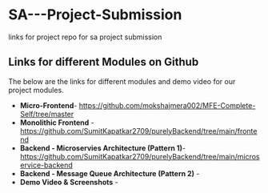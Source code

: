 # SA---Project-Submission
links for project repo for sa project submission

## Links for different Modules on Github
The below are the links for different modules and demo video for our project modules.
- **Micro-Frontend**- https://github.com/mokshajmera002/MFE-Complete-Self/tree/master
- **Monolithic Frontend** - https://github.com/SumitKapatkar2709/purelyBackend/tree/main/frontend
- **Backend - Microservies Architecture (Pattern 1)**- https://github.com/SumitKapatkar2709/purelyBackend/tree/main/microservice-backend
- **Backend - Message Queue Architecture (Pattern 2)** -
- **Demo Video & Screenshots** -
